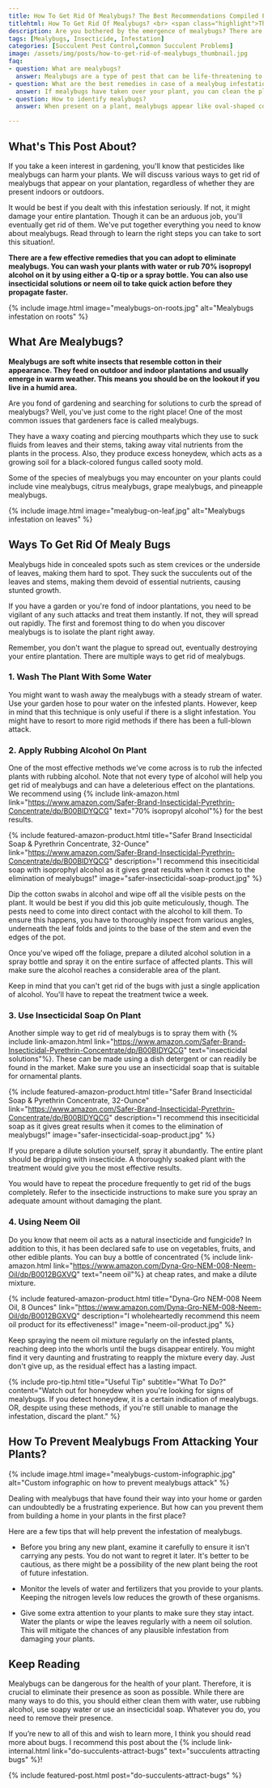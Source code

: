 ```yaml
--- 
title: How To Get Rid Of Mealybugs? The Best Recommendations Compiled For You!
titlehtml: How To Get Rid Of Mealybugs? <br> <span class="highlight">The Best Recommendations Compiled For You!</span>
description: Are you bothered by the emergence of mealybugs? There are a few things you can do to get rid of this pest issue!
tags: [Mealybugs, Insecticide, Infestation]
categories: [Succulent Pest Control,Common Succulent Problems]
image: /assets/img/posts/how-to-get-rid-of-mealybugs_thumbnail.jpg
faq:
- question: What are mealybugs?
  answer: Mealybugs are a type of pest that can be life-threatening to a plant. It is crucial to eliminate them unless you want to lose your succulent.
- question: What are the best remedies in case of a mealybug infestation in your plant?
  answer: If mealybugs have taken over your plant, you can clean the plant with water. If the infestation is too severe measures like using a solution with soapy water and isoprophyl alcohol will also work. Use an insecticide as a last resort to eliminate mealybugs.
- question: How to identify mealybugs?
  answer: When present on a plant, mealybugs appear like oval-shaped cotton balls. The form clusters and can hence be identified easily.

---
```


## What's This Post About? 

If you take a keen interest in gardening, you'll know that pesticides like mealybugs can harm your plants. We will discuss various ways to get rid of mealybugs that appear on your plantation, regardless of whether they are present indoors or outdoors.

It would be best if you dealt with this infestation seriously. If not, it might damage your entire plantation. Though it can be an arduous job, you'll eventually get rid of them. We've put together everything you need to know about mealybugs. Read through to learn the right steps you can take to sort this situation!.

**There are a few effective remedies that you can adopt to eliminate mealybugs. You can wash your plants with water or rub 70% isopropyl alcohol on it by using either a Q-tip or a spray bottle. You can also use insecticidal solutions or neem oil to take quick action before they propagate faster.**

{% include image.html image="mealybugs-on-roots.jpg" alt="Mealybugs infestation on roots" %}

## What Are Mealybugs?

**Mealybugs are soft white insects that resemble cotton in their appearance. They feed on outdoor and indoor plantations and usually emerge in warm weather. This means you should be on the lookout if you live in a humid area.**

Are you fond of gardening and searching for solutions to curb the spread of mealybugs? Well, you've just come to the right place! One of the most common issues that gardeners face is called mealybugs.

They have a waxy coating and piercing mouthparts which they use to suck fluids from leaves and their stems, taking away vital nutrients from the plants in the process. Also, they produce excess honeydew, which acts as a growing soil for a black-colored fungus called sooty mold.

Some of the species of mealybugs you may encounter on your plants could include vine mealybugs, citrus mealybugs, grape mealybugs, and pineapple mealybugs.

{% include image.html image="mealybug-on-leaf.jpg" alt="Mealybugs infestation on leaves" %}

## Ways To Get Rid Of Mealy Bugs 

Mealybugs hide in concealed spots such as stem crevices or the underside of leaves, making them hard to spot. They suck the succulents out of the leaves and stems, making them devoid of essential nutrients, causing stunted growth. 

If you have a garden or you're fond of indoor plantations, you need to be vigilant of any such attacks and treat them instantly. If not, they will spread out rapidly. The first and foremost thing to do when you discover mealybugs is to isolate the plant right away. 

Remember, you don't want the plague to spread out, eventually destroying your entire plantation. There are multiple ways to get rid of mealybugs. 

### 1. Wash The Plant With Some Water

You might want to wash away the mealybugs with a steady stream of water. Use your garden hose to pour water on the infested plants. However, keep in mind that this technique is only useful if there is a slight infestation. You might have to resort to more rigid methods if there has been a full-blown attack. 

### 2. Apply Rubbing Alcohol On Plant

One of the most effective methods we've come across is to rub the infected plants with rubbing alcohol. Note that not every type of alcohol will help you get rid of mealybugs and can have a deleterious effect on the plantations. We recommend using {% include link-amazon.html link="https://www.amazon.com/Safer-Brand-Insecticidal-Pyrethrin-Concentrate/dp/B00BIDYQCG" text="70% isopropyl alcohol"%} for the best results. 

{% include featured-amazon-product.html title="Safer Brand Insecticidal Soap & Pyrethrin Concentrate, 32-Ounce" link="https://www.amazon.com/Safer-Brand-Insecticidal-Pyrethrin-Concentrate/dp/B00BIDYQCG" description="I recommend this inseciticidal soap with isoprophyl alcohol as it gives great results when it comes to the elimination of mealybugs!" image="safer-insecticidal-soap-product.jpg" %}

Dip the cotton swabs in alcohol and wipe off all the visible pests on the plant. It would be best if you did this job quite meticulously, though. The pests need to come into direct contact with the alcohol to kill them. To ensure this happens, you have to thoroughly inspect from various angles, underneath the leaf folds and joints to the base of the stem and even the edges of the pot.

Once you've wiped off the foliage, prepare a diluted alcohol solution in a spray bottle and spray it on the entire surface of affected plants. This will make sure the alcohol reaches a considerable area of the plant. 

Keep in mind that you can't get rid of the bugs with just a single application of alcohol. You'll have to repeat the treatment twice a week. 

### 3. Use Insecticidal Soap On Plant

Another simple way to get rid of mealybugs is to spray them with {% include link-amazon.html link="https://www.amazon.com/Safer-Brand-Insecticidal-Pyrethrin-Concentrate/dp/B00BIDYQCG" text="insecticidal solutions"%}. These can be made using a dish detergent or can readily be found in the market. Make sure you use an insecticidal soap that is suitable for ornamental plants. 

{% include featured-amazon-product.html title="Safer Brand Insecticidal Soap & Pyrethrin Concentrate, 32-Ounce" link="https://www.amazon.com/Safer-Brand-Insecticidal-Pyrethrin-Concentrate/dp/B00BIDYQCG" description="I recommend this inseciticidal soap as it gives great results when it comes to the elimination of mealybugs!" image="safer-insecticidal-soap-product.jpg" %}

If you prepare a dilute solution yourself, spray it abundantly. The entire plant should be dripping with insecticide. A thoroughly soaked plant with the treatment would give you the most effective results.

You would have to repeat the procedure frequently to get rid of the bugs completely. Refer to the insecticide instructions to make sure you spray an adequate amount without damaging the plant. 

### 4. Using Neem Oil

Do you know that neem oil acts as a natural insecticide and fungicide? In addition to this, it has been declared safe to use on vegetables, fruits, and other edible plants. You can buy a bottle of concentrated {% include link-amazon.html link="https://www.amazon.com/Dyna-Gro-NEM-008-Neem-Oil/dp/B0012BGXVQ" text="neem oil"%} at cheap rates, and make a dilute mixture. 

{% include featured-amazon-product.html title="Dyna-Gro NEM-008 Neem Oil, 8 Ounces" link="https://www.amazon.com/Dyna-Gro-NEM-008-Neem-Oil/dp/B0012BGXVQ" description="I wholeheartedly recommend this neem oil product for its effectiveness!" image="neem-oil-product.jpg" %}

Keep spraying the neem oil mixture regularly on the infested plants, reaching deep into the whorls until the bugs disappear entirely. You might find it very daunting and frustrating to reapply the mixture every day. Just don't give up, as the residual effect has a lasting impact. 

{% include pro-tip.html title="Useful Tip" subtitle="What To Do?" content="Watch out for honeydew when you're looking for signs of mealybugs. If you detect honeydew, it is a certain indication of mealybugs. OR, despite using these methods, if you're still unable to manage the infestation, discard the plant." %}

## How To Prevent Mealybugs From Attacking Your Plants?

{% include image.html image="mealybugs-custom-infographic.jpg" alt="Custom infographic on how to prevent mealybugs attack" %}

Dealing with mealybugs that have found their way into your home or garden can undoubtedly be a frustrating experience. But how can you prevent them from building a home in your plants in the first place? 

Here are a few tips that will help prevent the infestation of mealybugs.

- Before you bring any new plant, examine it carefully to ensure it isn't carrying any pests. You do not want to regret it later. It's better to be cautious, as there might be a possibility of the new plant being the root of future infestation.

- Monitor the levels of water and fertilizers that you provide to your plants. Keeping the nitrogen levels low reduces the growth of these organisms.

- Give some extra attention to your plants to make sure they stay intact. Water the plants or wipe the leaves regularly with a neem oil solution. This will mitigate the chances of any plausible infestation from damaging your plants.

## Keep Reading

Mealybugs can be dangerous for the health of your plant. Therefore, it is crucial to eliminate their presence as soon as possible. While there are many ways to do this, you should either clean them with water, use rubbing alcohol, use soapy water or use an insecticidal soap.  Whatever you do, you need to remove their presence.

If you’re new to all of this and wish to learn more, I think you should read more about bugs. I recommend this post about the {% include link-internal.html link="do-succulents-attract-bugs" text="succulents attracting bugs" %}!

{% include featured-post.html post="do-succulents-attract-bugs" %}
